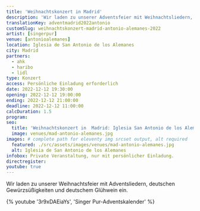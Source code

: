 ```yaml
---
title: 'Weihnachtskonzert in Madrid'
description: 'Wir laden zu unserer Adventsfeier mit Weihnachtsliedern, deutschen Gewürzsüßigkeiten und deutschem Glühwein ein.'
translationKey: adventmadrid2022antonio
customSlug: weihnachtskonzert-madrid-antonio-alemanes-2022
artist: [singerpur]
venue: [antonioalemanes]
location: Iglesia de San Antonio de los Alemanes
city: Madrid
partners:
  - ahk
  - haribo
  - lidl
type: Konzert
access: Persönliche Einladung erforderlich
date: 2022-12-12 19:30:00
opening: 2022-12-12 19:00:00
ending: 2022-12-12 21:00:00
deadline: 2022-12-12 11:00:00
calcDuration: 1.5
program:
seo:
  title: 'Weihnachtskonzert in  Madrid: Iglesia San Antonio de los Alemanes'
  image: venues/mad-antonio-alemanes.jpg
images: # complete path for eleventy img srcset output, alt required
  featured: ./src/assets/images/venues/mad-antonio-alemanes.jpg
  alt: Iglesia de San Antonio de los Alemanes
infobox: Private Veranstaltung, nur mit persönlicher Einladung.
directregister:
youtube: true
---
```


Wir laden zu unserer Weihnachtsfeier mit Adventsliedern, deutschen Gewürzsüßigkeiten und deutschem Glühwein ein.

{% youtube '3r9xDAEiaYs', 'Singer Pur-Adventskalender' %}
